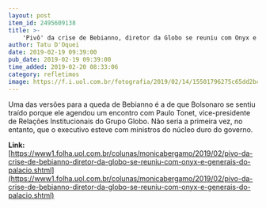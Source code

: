 ```yaml
---
layout: post
item_id: 2495609138
title: >-
    'Pivô' da crise de Bebianno, diretor da Globo se reuniu com Onyx e generais do Palácio
author: Tatu D'Oquei
date: 2019-02-19 09:39:00
pub_date: 2019-02-19 09:39:00
time_added: 2019-02-20 08:33:06
category: refletimos
image: https://f.i.uol.com.br/fotografia/2019/02/14/15501796275c65dd2bcb6f1_1550179627_3x2_xl.jpg
---
```


Uma das versões para a queda de Bebianno é a de que Bolsonaro se sentiu traído porque ele agendou um encontro com Paulo Tonet, vice-presidente de Relações Institucionais do Grupo Globo. Não seria a primeira vez, no entanto, que o executivo esteve com ministros do núcleo duro do governo.

**Link:** [https://www1.folha.uol.com.br/colunas/monicabergamo/2019/02/pivo-da-crise-de-bebianno-diretor-da-globo-se-reuniu-com-onyx-e-generais-do-palacio.shtml](https://www1.folha.uol.com.br/colunas/monicabergamo/2019/02/pivo-da-crise-de-bebianno-diretor-da-globo-se-reuniu-com-onyx-e-generais-do-palacio.shtml)

